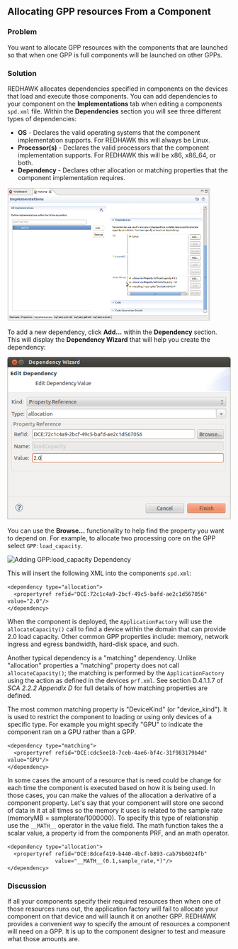 Allocating GPP resources From a Component
-----------------------------------------

### Problem

You want to allocate GPP resources with the components that are launched
so that when one GPP is full components will be launched on other GPPs.

### Solution

REDHAWK allocates dependencies specified in components on the devices
that load and execute those components. You can add dependencies to your
component on the **Implementations** tab when editing a components
`spd.xml` file. Within the **Dependencies** section you will see three
different types of dependencies:

-   **OS** - Declares the valid operating systems that the component
    implementation supports. For REDHAWK this will always be Linux.
-   **Processor(s)** - Declares the valid processors that the component
    implementation supports. For REDHAWK this will be x86, x86\_64, or
    both.
-   **Dependency** - Declares other allocation or matching properties
    that the component implementation requires.

![Editing Dependencies in the IDE](figures/gpp_depend_ide.png)

To add a new dependency, click **Add...** within the **Dependency**
section. This will display the **Dependency Wizard** that will help you
create the dependency:

![The IDE Dependency Wizard](figures/ide_dependency_wizard.png)

You can use the **Browse...** functionality to help find the property
you want to depend on. For example, to allocate two processing
core on the GPP select `GPP:load_capacity`.

![Adding GPP:load\_capacity
Dependency](figures/dependency_property_selection.png)

This will insert the following XML into the components `spd.xml`:

~~~~ {.XML}
<dependency type="allocation">
  <propertyref refid="DCE:72c1c4a9-2bcf-49c5-bafd-ae2c1d567056" value="2.0"/>
</dependency>
~~~~

When the component is deployed, the `ApplicationFactory` will use the
`allocateCapacity()` call to find a device within the domain that can
provide 2.0 load capacity. Other common GPP properties include: memory,
network ingress and egress bandwidth, hard-disk space, and such.

Another typical dependency is a "matching" dependency. Unlike
"allocation" properties a "matching" property does not call
`allocateCapacity()`; the matching is performed by the
`ApplicationFactory` using the action as defined in the devices
`prf.xml`. See section D.4.1.1.7 of *SCA 2.2.2 Appendix D* for full
details of how matching properties are defined.

The most common matching property is "DeviceKind" (or "device\_kind").
It is used to restrict the component to loading or using only devices of
a specific type. For example you might specify "GPU" to indicate the
component ran on a GPU rather than a GPP.

~~~~ {.XML}
<dependency type="matching">
  <propertyref refid="DCE:cdc5ee18-7ceb-4ae6-bf4c-31f983179b4d" value="GPU"/>
</dependency>
~~~~

In some cases the amount of a resource that is need could be change for
each time the component is executed based on how it is being used. In
those cases, you can make the values of the allocation a derivative of a
component property. Let's say that your component will store one second
of data in it at all times so the memory it uses is related to the
sample rate (memoryMB = samplerate/1000000). To specify this type of
relationship use the `__MATH__` operator in the value field. The math
function takes the a scalar value, a property id from the components
PRF, and an math operator.

~~~~ {.XML}
<dependency type="allocation">
  <propertyref refid="DCE:8dcef419-b440-4bcf-b893-cab79b6024fb"
               value="__MATH__(0.1,sample_rate,*)"/>
</dependency>
~~~~

### Discussion

If all your components specify their required resources then when one of
those resources runs out, the application factory will fail to allocate
your component on that device and will launch it on another GPP. REDHAWK
provides a convenient way to specify the amount of resources a component
will need on a GPP. It is up to the component designer to test and
measure what those amounts are.
